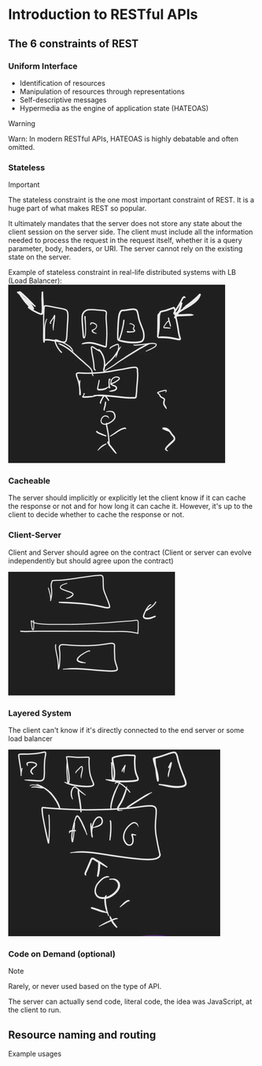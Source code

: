 # Introduction to RESTful APIs

## The 6 constraints of REST

### Uniform Interface

- Identification of resources
- Manipulation of resources through representations
- Self-descriptive messages
- Hypermedia as the engine of application state (HATEOAS)

> [!WARNING]
> Warn: In modern RESTful APIs, HATEOAS is highly debatable and often omitted.

### Stateless

> [!IMPORTANT]
> The stateless constraint is the one most important constraint of REST. It is a huge part of what makes REST so popular.

It ultimately mandates that the server does not store any state about the client session on the server side. The client must include all the information needed to process the request in the request itself, whether it is a query parameter, body, headers, or URI. The server cannot rely on the existing state on the server.

Example of stateless constraint in real-life distributed systems with LB (Load Balancer):
![stateless-constraint](contents/image1.png)

### Cacheable

The server should implicitly or explicitly let the client know if it can cache the response or not and for how long it can cache it.
However, it's up to the client to decide whether to cache the response or not.

### Client-Server

Client and Server should agree on the contract (Client or server can evolve independently but should agree upon the contract)

![client-server-contract](contents/image2.png)

### Layered System

The client can't know if it's directly connected to the end server or some load balancer

![layered-system](contents/image3.png)

### Code on Demand (optional)

> [!NOTE]
> Rarely, or never used based on the type of API.

The server can actually send code, literal code, the idea was JavaScript, at the client to run.

## Resource naming and routing

Example usages
